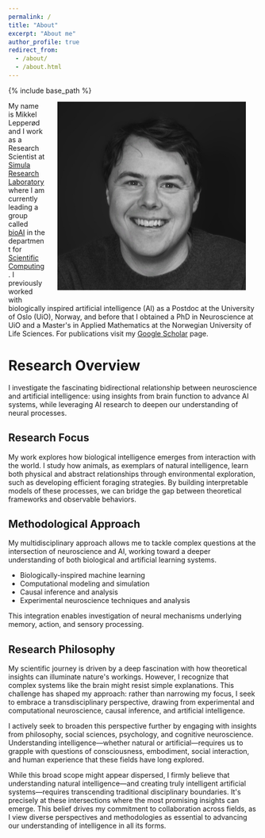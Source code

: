 ```yaml
---
permalink: /
title: "About"
excerpt: "About me"
author_profile: true
redirect_from: 
  - /about/
  - /about.html
---
```

{% include base_path %}


<img src="/images/profile.jpg" width="380px" alt="Mikkel Lepperød" align="right" style="display:block;margin-bottom:25px;margin-left:auto;margin-right:auto;padding-left: 25px;padding-right: 25px;" z-index="1" />

My name is Mikkel Lepperød and I work as a Research Scientist at [Simula Research Laboratory](https://www.simula.no/people/mikkel) where I am currently leading a group called [bioAI](https://bioai-oslo.github.io/) in the department for [Scientific Computing](https://www.simula.no/research/research-areas/scientific-computing). I previously worked with biologically inspired artificial intelligence (AI) as a Postdoc at the University of Oslo (UiO), Norway, and before that I obtained a PhD in Neuroscience at UiO and a Master's in Applied Mathematics at the Norwegian University of Life Sciences. For publications visit my [Google Scholar](https://scholar.google.no/citations?user=QSYCR88AAAAJ&hl=en#) page.

# Research Overview

I investigate the fascinating bidirectional relationship between neuroscience and artificial intelligence: using insights from brain function to advance AI systems, while leveraging AI research to deepen our understanding of neural processes.

## Research Focus

My work explores how biological intelligence emerges from interaction with the world. I study how animals, as exemplars of natural intelligence, learn both physical and abstract relationships through environmental exploration, such as developing efficient foraging strategies. By building interpretable models of these processes, we can bridge the gap between theoretical frameworks and observable behaviors.

## Methodological Approach

My multidisciplinary approach allows me to tackle complex questions at the intersection of neuroscience and AI, working toward a deeper understanding of both biological and artificial learning systems.

* Biologically-inspired machine learning
* Computational modeling and simulation
* Causal inference and analysis
* Experimental neuroscience techniques and analysis

This integration enables investigation of neural mechanisms underlying memory, action, and sensory processing.

## Research Philosophy

My scientific journey is driven by a deep fascination with how theoretical insights can illuminate nature's workings. However, I recognize that complex systems like the brain might resist simple explanations. This challenge has shaped my approach: rather than narrowing my focus, I seek to embrace a transdisciplinary perspective, drawing from experimental and computational neuroscience, causal inference, and artificial intelligence.

I actively seek to broaden this perspective further by engaging with insights from philosophy, social sciences, psychology, and cognitive neuroscience. Understanding intelligence—whether natural or artificial—requires us to grapple with questions of consciousness, embodiment, social interaction, and human experience that these fields have long explored.

While this broad scope might appear dispersed, I firmly believe that understanding natural intelligence—and creating truly intelligent artificial systems—requires transcending traditional disciplinary boundaries. It's precisely at these intersections where the most promising insights can emerge. This belief drives my commitment to collaboration across fields, as I view diverse perspectives and methodologies as essential to advancing our understanding of intelligence in all its forms.

